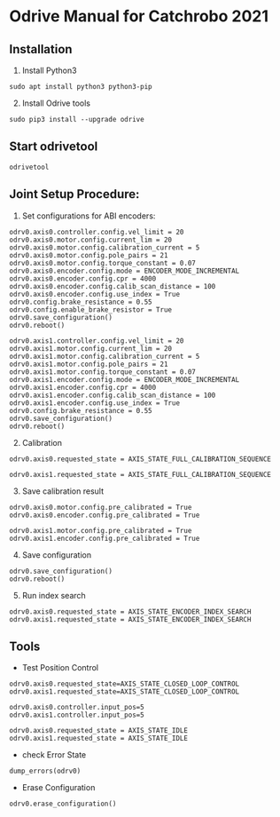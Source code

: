 # Odrive Manual for Catchrobo 2021 

## Installation
1. Install Python3
```
sudo apt install python3 python3-pip
```
2. Install Odrive tools
```
sudo pip3 install --upgrade odrive 
```

## Start odrivetool
```
odrivetool
```

##  Joint Setup Procedure:
1. Set configurations for ABI encoders:  
```
odrv0.axis0.controller.config.vel_limit = 20
odrv0.axis0.motor.config.current_lim = 20
odrv0.axis0.motor.config.calibration_current = 5
odrv0.axis0.motor.config.pole_pairs = 21
odrv0.axis0.motor.config.torque_constant = 0.07
odrv0.axis0.encoder.config.mode = ENCODER_MODE_INCREMENTAL
odrv0.axis0.encoder.config.cpr = 4000
odrv0.axis0.encoder.config.calib_scan_distance = 100
odrv0.axis0.encoder.config.use_index = True
odrv0.config.brake_resistance = 0.55
odrv0.config.enable_brake_resistor = True
odrv0.save_configuration()
odrv0.reboot()

odrv0.axis1.controller.config.vel_limit = 20
odrv0.axis1.motor.config.current_lim = 20
odrv0.axis1.motor.config.calibration_current = 5
odrv0.axis1.motor.config.pole_pairs = 21
odrv0.axis1.motor.config.torque_constant = 0.07
odrv0.axis1.encoder.config.mode = ENCODER_MODE_INCREMENTAL
odrv0.axis1.encoder.config.cpr = 4000
odrv0.axis1.encoder.config.calib_scan_distance = 100
odrv0.axis1.encoder.config.use_index = True
odrv0.config.brake_resistance = 0.55
odrv0.save_configuration()
odrv0.reboot()
```

2. Calibration
```
odrv0.axis0.requested_state = AXIS_STATE_FULL_CALIBRATION_SEQUENCE

odrv0.axis1.requested_state = AXIS_STATE_FULL_CALIBRATION_SEQUENCE
```

3. Save calibration result
```
odrv0.axis0.motor.config.pre_calibrated = True
odrv0.axis0.encoder.config.pre_calibrated = True

odrv0.axis1.motor.config.pre_calibrated = True
odrv0.axis1.encoder.config.pre_calibrated = True
```

4. Save configuration
```
odrv0.save_configuration()
odrv0.reboot()
```

5. Run index search
```
odrv0.axis0.requested_state = AXIS_STATE_ENCODER_INDEX_SEARCH
odrv0.axis1.requested_state = AXIS_STATE_ENCODER_INDEX_SEARCH
```

## Tools
* Test Position Control
```
odrv0.axis0.requested_state=AXIS_STATE_CLOSED_LOOP_CONTROL
odrv0.axis1.requested_state=AXIS_STATE_CLOSED_LOOP_CONTROL

odrv0.axis0.controller.input_pos=5
odrv0.axis1.controller.input_pos=5

odrv0.axis0.requested_state = AXIS_STATE_IDLE
odrv0.axis1.requested_state = AXIS_STATE_IDLE
```

* check Error State
```
dump_errors(odrv0)
```

* Erase Configuration
```
odrv0.erase_configuration()
```
